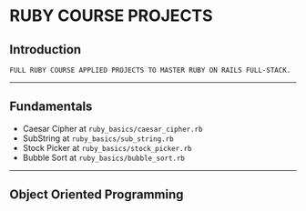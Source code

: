 # RUBY COURSE PROJECTS

## Introduction
 ```
FULL RUBY COURSE APPLIED PROJECTS TO MASTER RUBY ON RAILS FULL-STACK.
 ```
---
## Fundamentals

 - Caesar Cipher at `ruby_basics/caesar_cipher.rb`
 - SubString at `ruby_basics/sub_string.rb`
 - Stock Picker at `ruby_basics/stock_picker.rb`
 - Bubble Sort at `ruby_basics/bubble_sort.rb`
---
## Object Oriented Programming
